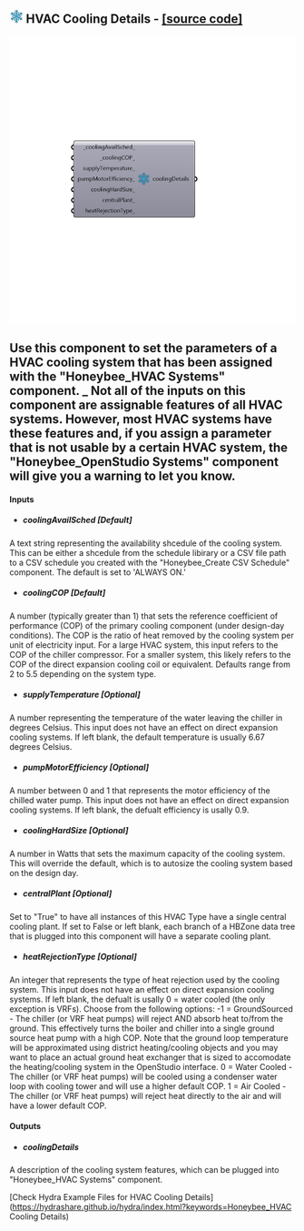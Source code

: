 ## ![](../../images/icons/HVAC_Cooling_Details.png) HVAC Cooling Details - [[source code]](https://github.com/mostaphaRoudsari/honeybee/tree/master/src/Honeybee_HVAC%20Cooling%20Details.py)

![](../../images/components/HVAC_Cooling_Details.png)

Use this component to set the parameters of a HVAC cooling system that has been assigned with the "Honeybee_HVAC Systems" component.
 _
 Not all of the inputs on this component are assignable features of all HVAC systems.  However, most HVAC systems have these features and, if you assign a parameter that is not usable by a certain HVAC system, the "Honeybee_OpenStudio Systems" component will give you a warning to let you know.
 -
 

#### Inputs
* ##### coolingAvailSched [Default]
A text string representing the availability shcedule of the cooling system.  This can be either a shcedule from the schedule libirary or a CSV file path to a CSV schedule you created with the "Honeybee_Create CSV Schedule" component.  The default is set to 'ALWAYS ON.'
* ##### coolingCOP [Default]
A number (typically greater than 1) that sets the reference coefficient of performance (COP) of the primary cooling component (under design-day conditions). The COP is the ratio of heat removed by the cooling system per unit of electricity input.  For a large HVAC system, this input refers to the COP of the chiller compressor.  For a smaller system, this likely refers to the COP of the direct expansion cooling coil or equivalent.  Defaults range from 2 to 5.5 depending on the system type.
* ##### supplyTemperature [Optional]
A number representing the temperature of the water leaving the chiller in degrees Celsius.  This input does not have an effect on direct expansion cooling systems.  If left blank, the default temperature is usually 6.67 degrees Celsius.
* ##### pumpMotorEfficiency [Optional]
A number between 0 and 1 that represents the motor efficiency of the chilled water pump.  This input does not have an effect on direct expansion cooling systems.  If left blank, the defualt efficiency is usally 0.9.
* ##### coolingHardSize [Optional]
A number in Watts that sets the maximum capacity of the cooling system.  This will override the default, which is to autosize the cooling system based on the design day.
* ##### centralPlant [Optional]
Set to "True" to have all instances of this HVAC Type have a single central cooling plant.  If set to False or left blank, each branch of a HBZone data tree that is plugged into this component will have a separate cooling plant.
* ##### heatRejectionType [Optional]
An integer that represents the type of heat rejection used by the cooling system.  This input does not have an effect on direct expansion cooling systems.  If left blank, the defualt is usally 0 = water cooled (the only exception is VRFs).  Choose from the following options:
 -1 = GroundSourced - The chiller (or VRF heat pumps) will reject AND absorb heat to/from the ground.  This effectively turns the boiler and chiller into a single ground source heat pump with a high COP.  Note that the ground loop temperature will be approximated using district heating/cooling objects and you may want to place an actual ground heat exchanger that is sized to accomodate the heating/cooling system in the OpenStudio interface.
 0 = Water Cooled - The chiller (or VRF heat pumps) will be cooled using a condenser water loop with cooling tower and will use a higher default COP.
 1 = Air Cooled - The chiller (or VRF heat pumps) will reject heat directly to the air and will have a lower default COP.

#### Outputs
* ##### coolingDetails
A description of the cooling system features, which can be plugged into "Honeybee_HVAC Systems" component.


[Check Hydra Example Files for HVAC Cooling Details](https://hydrashare.github.io/hydra/index.html?keywords=Honeybee_HVAC Cooling Details)